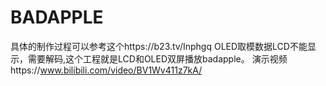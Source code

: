 # BADAPPLE

具体的制作过程可以参考这个https://b23.tv/Inphgq
OLED取模数据LCD不能显示，需要解码,这个工程就是LCD和OLED双屏播放badapple。
演示视频https://www.bilibili.com/video/BV1Wv411z7kA/
